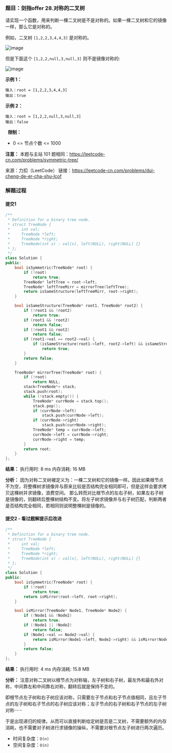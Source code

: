 ### 题目：剑指offer 28.对称的二叉树
请实现一个函数，用来判断一棵二叉树是不是对称的。如果一棵二叉树和它的镜像一样，那么它是对称的。

例如，二叉树 `[1,2,2,3,4,4,3]` 是对称的。

![image](https://user-images.githubusercontent.com/41363767/160066367-128b1cf4-b086-41f9-86dc-6963a30bb7d0.png)

但是下面这个 `[1,2,2,null,3,null,3]` 则不是镜像对称的:

![image](https://user-images.githubusercontent.com/41363767/160066494-020a771b-3f42-493f-a3bf-4752886b37ed.png)
 
**示例 1：**
```
输入：root = [1,2,2,3,4,4,3]
输出：true
```
**示例 2：**
```
输入：root = [1,2,2,null,3,null,3]
输出：false
```
 
**限制：**
- 0 <= 节点个数 <= 1000

**注意：** 本题与主站 101 题相同：https://leetcode-cn.com/problems/symmetric-tree/

来源：力扣（LeetCode）
链接：https://leetcode-cn.com/problems/dui-cheng-de-er-cha-shu-lcof

### 解题过程
#### 提交1
```C++
/**
 * Definition for a binary tree node.
 * struct TreeNode {
 *     int val;
 *     TreeNode *left;
 *     TreeNode *right;
 *     TreeNode(int x) : val(x), left(NULL), right(NULL) {}
 * };
 */
class Solution {
public:
    bool isSymmetric(TreeNode* root) {
        if (!root)
            return true;
        TreeNode* leftTree = root->left;
        TreeNode* leftTreeMirr = mirrorTree(leftTree);
        return isSameStructure(leftTreeMirr, root->right);
    }

    bool isSameStructure(TreeNode* root1, TreeNode* root2) {
        if (!root1 && !root2)
            return true;
        if (root1 && !root2)
            return false;
        if (!root1 && root2)
            return false;
        if (root1->val == root2->val) {
            if (isSameStructure(root1->left, root2->left) && isSameStructure(root1->right, root2->right))
                return true;
        }
        return false;
    }

    TreeNode* mirrorTree(TreeNode* root) {
        if (!root)
            return NULL;
        stack<TreeNode*> stack;
        stack.push(root);
        while (!stack.empty()) {
            TreeNode* currNode = stack.top();
            stack.pop();
            if (currNode->left)
                stack.push(currNode->left);
            if (currNode->right)
                stack.push(currNode->right);
            TreeNode* temp = currNode->left;
            currNode->left = currNode->right;
            currNode->right = temp;
        }
        return root;
    }
};
```
**结果：** 执行用时: 8 ms         内存消耗: 16 MB

**分析：**
因为对称二叉树被定义为：一棵二叉树和它的镜像一样。因此如果根节点不为空，将整棵树求镜像并与原来比较是否结构完全相同即可，但是这样会要求拷贝这棵树并求镜像，浪费空间。
那么转而对比根节点的左右子树，如果左右子树是镜像的，则翻转后整棵树结构不变。将左子树求镜像并与右子树匹配，判断两者是否结构完全相同，若相同则说明整棵树是镜像的。

#### 提交2 - 看过题解提示后改进
```C++
/**
 * Definition for a binary tree node.
 * struct TreeNode {
 *     int val;
 *     TreeNode *left;
 *     TreeNode *right;
 *     TreeNode(int x) : val(x), left(NULL), right(NULL) {}
 * };
 */
class Solution {
public:
    bool isSymmetric(TreeNode* root) {
        if (!root)
            return true;
        return isMirror(root->left, root->right);
    }

    bool isMirror(TreeNode* Node1, TreeNode* Node2) {
        if (!Node1 && !Node2)
            return true;
        if (!Node1 || !Node2)
            return false;
        if (Node1->val == Node2->val) {
            return isMirror(Node1->left, Node2->right) && isMirror(Node1->right, Node2->left);
        }
        return false;
    }
};
```
**结果：** 执行用时: 4 ms         内存消耗: 15.8 MB

**分析：**
注意对称二叉树以根节点为对称轴，左子树和右子树，最左外和最右外对称，中间靠左和中间靠右对称，翻转后就是保持不变的。

即根节点左子树和右子树应该对称，只需要左子节点和右子节点值相同，且左子节点的左子树和右子节点的右子树应该对称；左子节点的右子树和右子节点的左子树对称······

于是出现递归的规律。从而可以直接判断给定树是否是二叉树，不需要额外的内存消耗，也不需要对子树进行求镜像的操纵，不需要对根节点左子树进行两次遍历。

- 时间复杂度：`O(n)`
- 空间复杂度：`O(n)`
